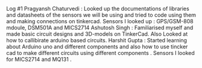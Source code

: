 Log #1
Pragyansh Chaturvedi : Looked up the documentations of libraries and datasheets of the sensors we will be using and tried to code using them and making connections on tinkercad. Sensors I looked up : GPS/GSM-808 mdoule, DSM501A and MICS2714
Ashutosh Singh : Familiarised myself and made basic circuit designs and 3D-models on TinkerCad. Also Looked at how to callibirate arduino based circuits.
Harshit Gupta : Started learning about Arduino uno and different components and also how to use tincker cad to make different circuits using different components . Sensors I looked for MICS2714 and MQ131 .

